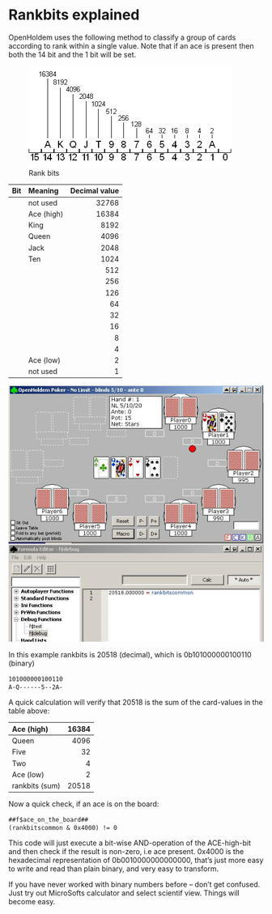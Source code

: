 # Rankbits explained

OpenHoldem uses the following method to classify a group of cards
according to rank within a single value. Note that if an ace is present
then both the 14 bit and the 1 bit will be set.

<figure>
<img src="../symbols/Images/Rankbits.gif" />
<figcaption>Rank bits</figcaption>
</figure>

| Bit | Meaning    | Decimal value |
|:----|:-----------|--------------:|
|     | not used   |         32768 |
|     | Ace (high) |         16384 |
|     | King       |          8192 |
|     | Queen      |          4096 |
|     | Jack       |          2048 |
|     | Ten        |          1024 |
|     |            |           512 |
|     |            |           256 |
|     |            |           126 |
|     |            |            64 |
|     |            |            32 |
|     |            |            16 |
|     |            |             8 |
|     |            |             4 |
|     | Ace (low)  |             2 |
|     | not used   |             1 |

![image](../symbols/Images/rankbits_manualmode.JPG)

In this example rankbits is 20518 (decimal), which is 0b101000000100110
(binary)

    101000000100110
    A-Q------5--2A-

A quick calculation will verify that 20518 is the sum of the card-values
in the table above:

| Ace (high)     | 16384 |
|:---------------|------:|
| Queen          |  4096 |
| Five           |    32 |
| Two            |     4 |
| Ace (low)      |     2 |
| rankbits (sum) | 20518 |

Now a quick check, if an ace is on the board:

    ##f$ace_on_the_board##
    (rankbitscommon & 0x4000) != 0

This code will just execute a bit-wise AND-operation of the ACE-high-bit
and then check if the result is non-zero, i.e ace present. 0x4000 is the
hexadecimal representation of 0b0010000000000000, that’s just more easy
to write and read than plain binary, and very easy to transform.

If you have never worked with binary numbers before – don’t get
confused. Just try out MicroSofts calculator and select scientif view.
Things will become easy.
